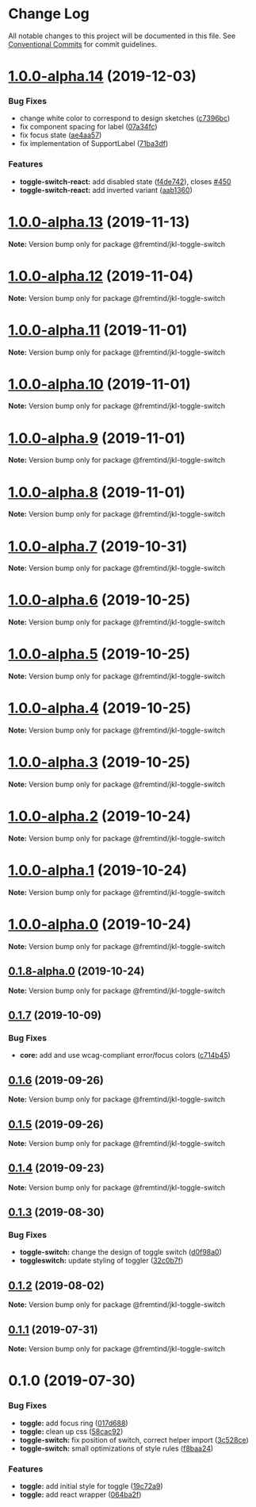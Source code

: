 # Change Log

All notable changes to this project will be documented in this file.
See [Conventional Commits](https://conventionalcommits.org) for commit guidelines.

# [1.0.0-alpha.14](https://github.com/fremtind/jokul/compare/@fremtind/jkl-toggle-switch@1.0.0-alpha.13...@fremtind/jkl-toggle-switch@1.0.0-alpha.14) (2019-12-03)


### Bug Fixes

* change white color to correspond to design sketches ([c7396bc](https://github.com/fremtind/jokul/commit/c7396bccc4ff138871c9e92a3d5d34988677fb3b))
* fix component spacing for label ([07a34fc](https://github.com/fremtind/jokul/commit/07a34fc75be40054aa2cd1e0e61638f802bae2e5))
* fix focus state ([ae4aa57](https://github.com/fremtind/jokul/commit/ae4aa5781cd751f3cc3cd00287a834a6986c5352))
* fix implementation of SupportLabel ([71ba3df](https://github.com/fremtind/jokul/commit/71ba3dfb1b49e2d59c96323ad71bc54d75e0e126))


### Features

* **toggle-switch-react:** add disabled state ([f4de742](https://github.com/fremtind/jokul/commit/f4de7420d298e4b88e6f47c2a03b5d9e43837e77)), closes [#450](https://github.com/fremtind/jokul/issues/450)
* **toggle-switch-react:** add inverted variant ([aab1360](https://github.com/fremtind/jokul/commit/aab13606bf763d72bb6a79057068276c6099a878))





# [1.0.0-alpha.13](https://github.com/fremtind/jokul/compare/@fremtind/jkl-toggle-switch@1.0.0-alpha.12...@fremtind/jkl-toggle-switch@1.0.0-alpha.13) (2019-11-13)

**Note:** Version bump only for package @fremtind/jkl-toggle-switch





# [1.0.0-alpha.12](https://github.com/fremtind/jokul/compare/@fremtind/jkl-toggle-switch@1.0.0-alpha.11...@fremtind/jkl-toggle-switch@1.0.0-alpha.12) (2019-11-04)

**Note:** Version bump only for package @fremtind/jkl-toggle-switch





# [1.0.0-alpha.11](https://github.com/fremtind/jokul/compare/@fremtind/jkl-toggle-switch@1.0.0-alpha.10...@fremtind/jkl-toggle-switch@1.0.0-alpha.11) (2019-11-01)

**Note:** Version bump only for package @fremtind/jkl-toggle-switch





# [1.0.0-alpha.10](https://github.com/fremtind/jokul/compare/@fremtind/jkl-toggle-switch@0.1.7...@fremtind/jkl-toggle-switch@1.0.0-alpha.10) (2019-11-01)

**Note:** Version bump only for package @fremtind/jkl-toggle-switch





# [1.0.0-alpha.9](https://github.com/fremtind/jokul/compare/@fremtind/jkl-toggle-switch@1.0.0-alpha.8...@fremtind/jkl-toggle-switch@1.0.0-alpha.9) (2019-11-01)

**Note:** Version bump only for package @fremtind/jkl-toggle-switch





# [1.0.0-alpha.8](https://github.com/fremtind/jokul/compare/@fremtind/jkl-toggle-switch@1.0.0-alpha.7...@fremtind/jkl-toggle-switch@1.0.0-alpha.8) (2019-11-01)

**Note:** Version bump only for package @fremtind/jkl-toggle-switch





# [1.0.0-alpha.7](https://github.com/fremtind/jokul/compare/@fremtind/jkl-toggle-switch@1.0.0-alpha.6...@fremtind/jkl-toggle-switch@1.0.0-alpha.7) (2019-10-31)

**Note:** Version bump only for package @fremtind/jkl-toggle-switch





# [1.0.0-alpha.6](https://github.com/fremtind/jokul/compare/@fremtind/jkl-toggle-switch@1.0.0-alpha.5...@fremtind/jkl-toggle-switch@1.0.0-alpha.6) (2019-10-25)

**Note:** Version bump only for package @fremtind/jkl-toggle-switch





# [1.0.0-alpha.5](https://github.com/fremtind/jokul/compare/@fremtind/jkl-toggle-switch@1.0.0-alpha.4...@fremtind/jkl-toggle-switch@1.0.0-alpha.5) (2019-10-25)

**Note:** Version bump only for package @fremtind/jkl-toggle-switch





# [1.0.0-alpha.4](https://github.com/fremtind/jokul/compare/@fremtind/jkl-toggle-switch@1.0.0-alpha.3...@fremtind/jkl-toggle-switch@1.0.0-alpha.4) (2019-10-25)

**Note:** Version bump only for package @fremtind/jkl-toggle-switch





# [1.0.0-alpha.3](https://github.com/fremtind/jokul/compare/@fremtind/jkl-toggle-switch@1.0.0-alpha.2...@fremtind/jkl-toggle-switch@1.0.0-alpha.3) (2019-10-25)

**Note:** Version bump only for package @fremtind/jkl-toggle-switch





# [1.0.0-alpha.2](https://github.com/fremtind/jokul/compare/@fremtind/jkl-toggle-switch@1.0.0-alpha.1...@fremtind/jkl-toggle-switch@1.0.0-alpha.2) (2019-10-24)

**Note:** Version bump only for package @fremtind/jkl-toggle-switch





# [1.0.0-alpha.1](https://github.com/fremtind/jokul/compare/@fremtind/jkl-toggle-switch@1.0.0-alpha.0...@fremtind/jkl-toggle-switch@1.0.0-alpha.1) (2019-10-24)

**Note:** Version bump only for package @fremtind/jkl-toggle-switch





# [1.0.0-alpha.0](https://github.com/fremtind/jokul/compare/@fremtind/jkl-toggle-switch@0.1.8-alpha.0...@fremtind/jkl-toggle-switch@1.0.0-alpha.0) (2019-10-24)

**Note:** Version bump only for package @fremtind/jkl-toggle-switch





## [0.1.8-alpha.0](https://github.com/fremtind/jokul/compare/@fremtind/jkl-toggle-switch@0.1.7...@fremtind/jkl-toggle-switch@0.1.8-alpha.0) (2019-10-24)

**Note:** Version bump only for package @fremtind/jkl-toggle-switch





## [0.1.7](https://github.com/fremtind/jokul/compare/@fremtind/jkl-toggle-switch@0.1.6...@fremtind/jkl-toggle-switch@0.1.7) (2019-10-09)


### Bug Fixes

* **core:** add and use wcag-compliant error/focus colors ([c714b45](https://github.com/fremtind/jokul/commit/c714b45))





## [0.1.6](https://github.com/fremtind/jokul/compare/@fremtind/jkl-toggle-switch@0.1.5...@fremtind/jkl-toggle-switch@0.1.6) (2019-09-26)

**Note:** Version bump only for package @fremtind/jkl-toggle-switch





## [0.1.5](https://github.com/fremtind/jokul/compare/@fremtind/jkl-toggle-switch@0.1.4...@fremtind/jkl-toggle-switch@0.1.5) (2019-09-26)

**Note:** Version bump only for package @fremtind/jkl-toggle-switch





## [0.1.4](https://github.com/fremtind/jokul/compare/@fremtind/jkl-toggle-switch@0.1.3...@fremtind/jkl-toggle-switch@0.1.4) (2019-09-23)

**Note:** Version bump only for package @fremtind/jkl-toggle-switch





## [0.1.3](https://github.com/fremtind/jokul/compare/@fremtind/jkl-toggle-switch@0.1.2...@fremtind/jkl-toggle-switch@0.1.3) (2019-08-30)


### Bug Fixes

* **toggle-switch:** change the design of toggle switch ([d0f98a0](https://github.com/fremtind/jokul/commit/d0f98a0))
* **toggleswitch:** update styling of toggler ([32c0b7f](https://github.com/fremtind/jokul/commit/32c0b7f))





## [0.1.2](https://github.com/fremtind/jokul/compare/@fremtind/jkl-toggle-switch@0.1.1...@fremtind/jkl-toggle-switch@0.1.2) (2019-08-02)

**Note:** Version bump only for package @fremtind/jkl-toggle-switch





## [0.1.1](https://github.com/fremtind/jokul/compare/@fremtind/jkl-toggle-switch@0.1.0...@fremtind/jkl-toggle-switch@0.1.1) (2019-07-31)

**Note:** Version bump only for package @fremtind/jkl-toggle-switch





# 0.1.0 (2019-07-30)


### Bug Fixes

* **toggle:** add focus ring ([017d688](https://github.com/fremtind/jokul/commit/017d688))
* **toggle:** clean up css ([58cac92](https://github.com/fremtind/jokul/commit/58cac92))
* **toggle-switch:** fix position of switch, correct helper import ([3c528ce](https://github.com/fremtind/jokul/commit/3c528ce))
* **toggle-switch:** small optimizations of style rules ([f8baa24](https://github.com/fremtind/jokul/commit/f8baa24))


### Features

* **toggle:** add initial style for toggle ([19c72a9](https://github.com/fremtind/jokul/commit/19c72a9))
* **toggle:** add react wrapper ([064ba2f](https://github.com/fremtind/jokul/commit/064ba2f))
